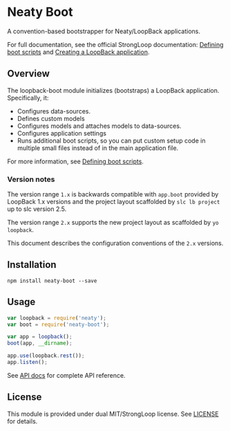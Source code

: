 # Neaty Boot

A convention-based bootstrapper for Neaty/LoopBack applications.

For full documentation, see the official StrongLoop documentation: [Defining boot scripts](http://docs.strongloop.com/display/LB/Defining+boot+scripts) and [Creating a LoopBack application](http://docs.strongloop.com/display/LB/Creating+an+application).

## Overview

The loopback-boot module initializes (bootstraps) a LoopBack application.  Specifically, it:
 - Configures data-sources.
 - Defines custom models
 - Configures models and attaches models to data-sources.
 - Configures application settings
 - Runs additional boot scripts, so you can put custom setup code in multiple small files instead of in the main application file.

For more information, see [Defining boot scripts](http://docs.strongloop.com/display/LB/Defining+boot+scripts).

### Version notes

The version range `1.x` is backwards compatible with `app.boot` provided
by LoopBack 1.x versions and the project layout scaffolded by `slc lb project`
up to slc version 2.5.

The version range `2.x` supports the new project layout as scaffolded by
`yo loopback`.

This document describes the configuration conventions of the `2.x` versions.

## Installation

    npm install neaty-boot --save

## Usage

```js
var loopback = require('neaty');
var boot = require('neaty-boot');

var app = loopback();
boot(app, __dirname);

app.use(loopback.rest());
app.listen();
```

See [API docs](http://apidocs.strongloop.com/loopback-boot/) for
complete API reference.

## License

This module is provided under dual MIT/StrongLoop license.  See [LICENSE](LICENSE) for details.
